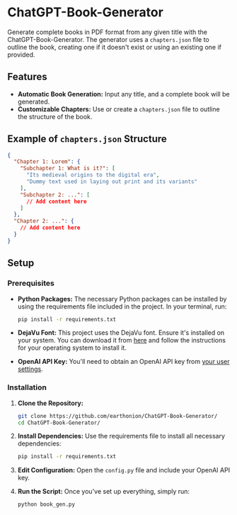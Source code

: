 # ChatGPT-Book-Generator

Generate complete books in PDF format from any given title with the ChatGPT-Book-Generator. The generator uses a `chapters.json` file to outline the book, creating one if it doesn't exist or using an existing one if provided.

## Features

- **Automatic Book Generation:** Input any title, and a complete book will be generated.
- **Customizable Chapters:** Use or create a `chapters.json` file to outline the structure of the book.

## Example of `chapters.json` Structure

```json
{
  "Chapter 1: Lorem": {
    "Subchapter 1: What is it?": [
      "Its medieval origins to the digital era",
      "Dummy text used in laying out print and its variants"
    ],
    "Subchapter 2: ...": [
      // Add content here
    ]
  },
  "Chapter 2: ...": {
    // Add content here
  }
}
```

## Setup

### Prerequisites

- **Python Packages:** The necessary Python packages can be installed by using the requirements file included in the project. In your terminal, run:

  ```bash
  pip install -r requirements.txt
  ```

- **DejaVu Font:** This project uses the DejaVu font. Ensure it's installed on your system. You can download it from [here](https://dejavu-fonts.github.io/Download.html) and follow the instructions for your operating system to install it.

- **OpenAI API Key:** You'll need to obtain an OpenAI API key from [your user settings](https://platform.openai.com/account/api-keys).

### Installation

1. **Clone the Repository:**

   ```bash
   git clone https://github.com/earthonion/ChatGPT-Book-Generator/
   cd ChatGPT-Book-Generator/
   ```

2. **Install Dependencies:** Use the requirements file to install all necessary dependencies:

   ```bash
   pip install -r requirements.txt
   ```

3. **Edit Configuration:** Open the `config.py` file and include your OpenAI API key.

4. **Run the Script:** Once you've set up everything, simply run:

   ```bash
   python book_gen.py
   ```
